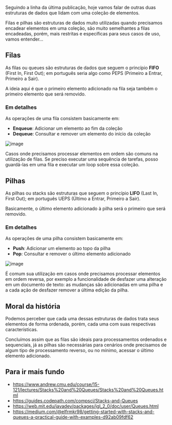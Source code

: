 Seguindo a linha da última publicação, hoje vamos falar de outras duas estruturas de dados que lidam com uma coleção de elementos.

Filas e pilhas são estruturas de dados muito utilizadas quando precisamos encadear elementos em uma coleção, são muito semelhantes a filas encadeadas, porém, mais restritas e específicas para seus casos de uso, vamos entender…

## Filas

As filas ou queues são estruturas de dados que seguem o princípio **FIFO** (First In, First Out); em português seria algo como PEPS (Primeiro a Entrar, Primeiro a Sair).

A ideia aqui é que o primeiro elemento adicionado na fila seja também o primeiro elemento que será removido.

### Em detalhes

As operações de uma fila consistem basicamente em:

- **Enqueue**: Adicionar um elemento ao fim da coleção
- **Dequeue**: Consultar e remover um elemento do início da coleção

![image](/images/queues-and-stacks/queue.png)

Casos onde precisamos processar elementos em ordem são comuns na utilização de filas. Se preciso executar uma sequência de tarefas, posso guardá-las em uma fila e executar um loop sobre essa coleção.

## Pilhas

As pilhas ou stacks são estruturas que seguem o princípio **LIFO** (Last In, First Out); em português UEPS (Último a Entrar, Primeiro a Sair).

Basicamente, o último elemento adicionado à pilha será o primeiro que será removido.

### Em detalhes

As operações de uma pilha consistem basicamente em:

- **Push**: Adicionar um elemento ao topo da pilha
- **Pop**: Consultar e remover o último elemento adicionado

![image](/images/queues-and-stacks/stack.png)

É comum sua utilização em casos onde precisamos processar elementos em ordem reversa, por exemplo a funcionalidade de desfazer uma alteração em um documento de texto: as mudanças são adicionadas em uma pilha e a cada ação de desfazer remover a última edição da pilha.

## Moral da história

Podemos perceber que cada uma dessas estruturas de dados trata seus elementos de forma ordenada, porém, cada uma com suas respectivas características. 

Concluímos assim que as filas são ideais para processamentos ordenados e sequenciais, já as pilhas são necessárias para cenários onde precisamos de algum tipo de processamento reverso, ou no mínimo, acessar o último elemento adicionado.

## Para ir mais fundo

- <https://www.andrew.cmu.edu/course/15-121/lectures/Stacks%20and%20Queues/Stacks%20and%20Queues.html>
- <https://guides.codepath.com/compsci/Stacks-and-Queues>
- <https://web.mit.edu/javadev/packages/jgl_2_0/doc/user/Queues.html>
- <https://medium.com/@elfrmkr98/getting-started-with-stacks-and-queues-a-practical-guide-with-examples-d92ab09fdf62>